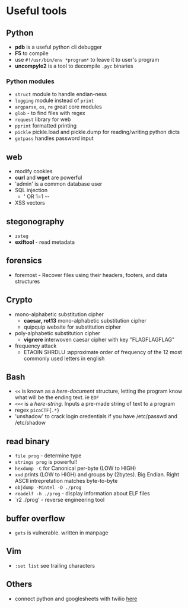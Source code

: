 # Useful tools

## Python
- **pdb** is a useful python cli debugger
- **F5** to compile
- use `#!/usr/bin/env *program*` to leave it to user's program
- **uncompyle2** is a tool to decompile `.pyc` binaries

### Python modules
- `struct` module to handle endian-ness
- `logging` module instead of `print`
- `argparse`, `os`, `re` great core modules
- `glob` - to find files with regex
- `request` library for web
- `pprint` formatted printing
- `pickle` pickle.load and pickle.dump for reading/writing python dicts
- `getpass` handles password input

## web
- modify cookies
- **curl** and **wget** are powerful
- 'admin' is a common database user
- SQL injection
    - ' OR 1=1 --
- XSS vectors

## stegonography
- `zsteg`
- **exiftool** - read metadata

## forensics
- foremost - Recover files using their headers, footers, and data structures

## Crypto
- mono-alphabetic substitution cipher
    - **caesar, rot13** mono-alphabetic substitution cipher
    - quipquip website for substitution cipher
- poly-alphabetic substitution cipher
    - **vignere** interwoven caesar cipher with key "FLAGFLAGFLAG"
- frequency attack
    - ETAOIN SHRDLU :approximate order of frequency of the 12 most commonly used letters in english

## Bash
- `<<` is known as a _here-document_ structure, letting the program know what will be the ending text. ie `EOF`
- `<<<` is a _here-string_. Inputs a pre-made string of text to a program
- regex `picoCTF{.*}`
- 'unshadow' to crack login credentials if you have /etc/passwd and /etc/shadow

## read binary
- `file prog` - determine type
- `strings prog` is powerful!
- `hexdump -C` for Canonical per-byte (LOW to HIGH)
- `xxd` prints (LOW to HIGH) and groups by (2bytes). Big Endian. Right ASCII intrepretation matches byte-to-byte
- `objdump -Mintel -D ./prog`
- `readelf -h ./prog` - display information about ELF files
- `r2 ./prog' - reverse engineering tool

## buffer overflow
- `gets` is vulnerable. written in manpage

## Vim
- `:set list` see trailing characters

## Others
- connect python and googlesheets with twilio [here](https://www.youtube.com/watch?v=vISRn5qFrkM)
